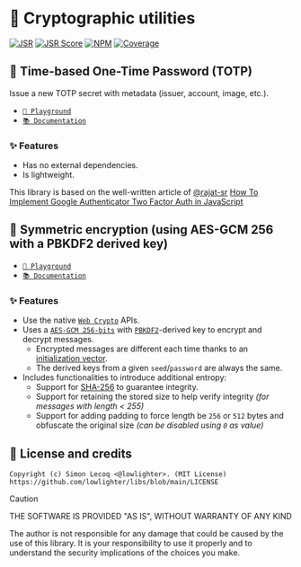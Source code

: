 # 🧮 Cryptographic utilities

[![JSR](https://jsr.io/badges/@libs/crypto)](https://jsr.io/@libs/crypto) [![JSR Score](https://jsr.io/badges/@libs/crypto/score)](https://jsr.io/@libs/crypto)
[![NPM](https://img.shields.io/npm/v/@lowlighter%2Fcrypto?logo=npm&labelColor=cb0000&color=183e4e)](https://www.npmjs.com/package/@lowlighter/crypto) [![Coverage](https://libs-coverage.lecoq.io/crypto/badge.svg)](https://libs-coverage.lecoq.io/crypto)

## 🔑 Time-based One-Time Password (TOTP)

Issue a new TOTP secret with metadata (issuer, account, image, etc.).

- [`🦕 Playground`](https://libs.lecoq.io/crypto/totp)
- [`📚 Documentation`](https://jsr.io/@libs/crypto/doc/totp/~)

### ✨ Features

- Has no external dependencies.
- Is lightweight.

This library is based on the well-written article of [@rajat-sr](https://github.com/rajat-sr) [How To Implement Google Authenticator Two Factor Auth in JavaScript](https://hackernoon.com/how-to-implement-google-authenticator-two-factor-auth-in-javascript-091wy3vh3)

## 🔐 Symmetric encryption (using AES-GCM 256 with a PBKDF2 derived key)

- [`🦕 Playground`](https://libs.lecoq.io/crypto/encryption)
- [`📚 Documentation`](https://jsr.io/@libs/crypto/doc/encryption/~)

### ✨ Features

- Use the native [`Web Crypto`](https://developer.mozilla.org/en-US/docs/Web/API/Web_Crypto_API) APIs.
- Uses a [`AES-GCM 256-bits`](https://en.wikipedia.org/wiki/Galois/Counter_Mode) with [`PBKDF2`](https://en.wikipedia.org/wiki/PBKDF2)-derived key to encrypt and decrypt messages.
  - Encrypted messages are different each time thanks to an [initialization vector](https://en.wikipedia.org/wiki/Initialization_vector).
  - The derived keys from a given `seed`/`password` are always the same.
- Includes functionalities to introduce additional entropy:
  - Support for [SHA-256](https://en.wikipedia.org/wiki/SHA-2) to guarantee integrity.
  - Support for retaining the stored size to help verify integrity _(for messages with length < 255)_
  - Support for adding padding to force length be `256` or `512` bytes and obfuscate the original size _(can be disabled using `0` as value)_

## 📜 License and credits

```plaintext
Copyright (c) Simon Lecoq <@lowlighter>. (MIT License)
https://github.com/lowlighter/libs/blob/main/LICENSE
```

> [!CAUTION]
>
> THE SOFTWARE IS PROVIDED "AS IS", WITHOUT WARRANTY OF ANY KIND
>
> The author is not responsible for any damage that could be caused by the use of this library.
> It is your responsibility to use it properly and to understand the security implications of the choices you make.
